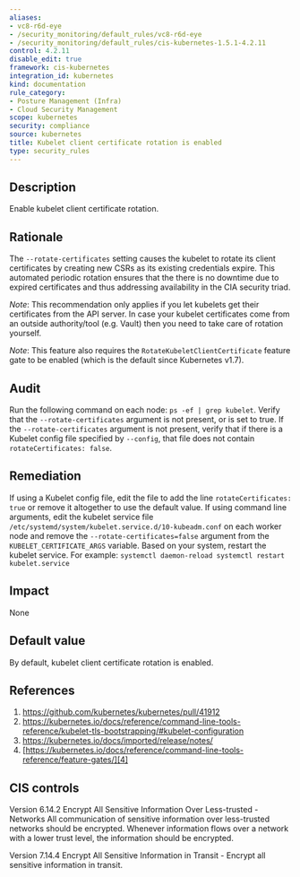 ```yaml
---
aliases:
- vc8-r6d-eye
- /security_monitoring/default_rules/vc8-r6d-eye
- /security_monitoring/default_rules/cis-kubernetes-1.5.1-4.2.11
control: 4.2.11
disable_edit: true
framework: cis-kubernetes
integration_id: kubernetes
kind: documentation
rule_category:
- Posture Management (Infra)
- Cloud Security Management
scope: kubernetes
security: compliance
source: kubernetes
title: Kubelet client certificate rotation is enabled
type: security_rules
---
```


## Description

Enable kubelet client certificate rotation.

## Rationale

The `--rotate-certificates` setting causes the kubelet to rotate its client certificates by creating new CSRs as its existing credentials expire. This automated periodic rotation ensures that the there is no downtime due to expired certificates and thus addressing availability in the CIA security triad.

*Note*: This recommendation only applies if you let kubelets get their certificates from the API server. In case your kubelet certificates come from an outside authority/tool (e.g. Vault) then you need to take care of rotation yourself. 

*Note*: This feature also requires the `RotateKubeletClientCertificate` feature gate to be enabled (which is the default since Kubernetes v1.7).

## Audit

Run the following command on each node: `ps -ef | grep kubelet`. Verify that the `--rotate-certificates` argument is not present, or is set to true. If the `--rotate-certificates` argument is not present, verify that if there is a Kubelet config file specified by `--config`, that file does not contain `rotateCertificates: false`.

## Remediation

If using a Kubelet config file, edit the file to add the line `rotateCertificates: true` or remove it altogether to use the default value. If using command line arguments, edit the kubelet service file `/etc/systemd/system/kubelet.service.d/10-kubeadm.conf` on each worker node and remove the `--rotate-certificates=false` argument from the `KUBELET_CERTIFICATE_ARGS` variable. Based on your system, restart the kubelet service. For example: `systemctl daemon-reload systemctl restart kubelet.service`

## Impact

None

## Default value

By default, kubelet client certificate rotation is enabled.

## References

1. [https://github.com/kubernetes/kubernetes/pull/41912 ][1]
2. [https://kubernetes.io/docs/reference/command-line-tools-reference/kubelet-tls-bootstrapping/#kubelet-configuration ][2]
3. [https://kubernetes.io/docs/imported/release/notes/ ][3]
4. [https://kubernetes.io/docs/reference/command-line-tools-reference/feature-gates/][4]

## CIS controls

Version 6.14.2 Encrypt All Sensitive Information Over Less-trusted - Networks All communication of sensitive information over less-trusted networks should be encrypted. Whenever information flows over a network with a lower trust level, the information should be encrypted.

Version 7.14.4 Encrypt All Sensitive Information in Transit - Encrypt all sensitive information in transit.

[1]: https://github.com/kubernetes/kubernetes/pull/41912
[2]: https://kubernetes.io/docs/reference/command-line-tools-reference/kubelet-tls-bootstrapping/#kubelet-configuration
[3]: https://kubernetes.io/docs/imported/release/notes/
[4]: https://kubernetes.io/docs/reference/command-line-tools-reference/feature-gates/
